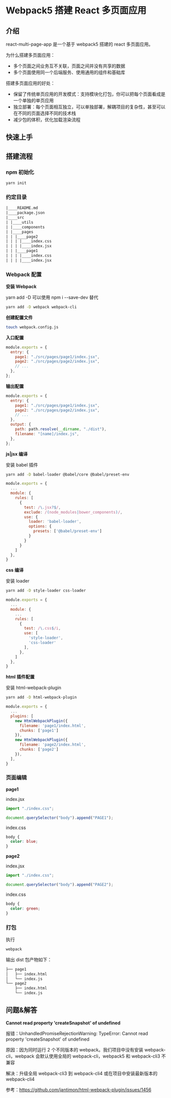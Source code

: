 # Webpack5 搭建 React 多页面应用

## 介绍

react-multi-page-app 是一个基于 webpack5 搭建的 react 多页面应用。

为什么搭建多页面应用：

- 多个页面之间业务互不关联，页面之间并没有共享的数据
- 多个页面使用同一个后端服务、使用通用的组件和基础库

搭建多页面应用的好处：

- 保留了传统单页应用的开发模式：支持模块化打包，你可以把每个页面看成是一个单独的单页应用
- 独立部署：每个页面相互独立，可以单独部署，解耦项目的复杂性，甚至可以在不同的页面选择不同的技术栈
- 减少包的体积，优化加载渲染流程

## 快速上手

## 搭建流程

### npm 初始化

```bash
yarn init
```

### 约定目录

```txt
|____README.md
|____package.json
|____src
| |____utils
| |____components
| |____pages
| | |____page2
| | | |____index.css
| | | |____index.jsx
| | |____page1
| | | |____index.css
| | | |____index.jsx
```

### Webpack 配置

**安装 Webpack**

yarn add -D 可以使用 npm i --save-dev 替代

```bash
yarn add -D webpack webpack-cli
```

**创建配置文件**

```bash
touch webpack.config.js
```

**入口配置**

```js
module.exports = {
  entry: {
    page1: "./src/pages/page1/index.jsx",
    page2: "./src/pages/page2/index.jsx",
    // ...
  },
};
```

**输出配置**

```js
module.exports = {
  entry: {
    page1: "./src/pages/page1/index.jsx",
    page2: "./src/pages/page2/index.jsx",
    // ...
  },
  output: {
    path: path.resolve(__dirname, "./dist"),
    filename: "[name]/index.js",
  },
};
```

**js|jsx 编译**

安装 babel 插件

```bash
yarn add -D babel-loader @babel/core @babel/preset-env
```

```js
module.exports = {
  ...
  module: {
    rules: [
      {
        test: /\.jsx?$/,
        exclude: /(node_modules|bower_components)/,
        use: {
          loader: 'babel-loader',
          options: {
            presets: ['@babel/preset-env']
          }
        }
      }
    ]
  },
}
```

**css 编译**

安装 loader

```bash
yarn add -D style-loader css-loader
```

```js
module.exports = {
  ...
  module: {
    ...
    rules: [
      {
        test: /\.css$/i,
        use: [
          'style-loader',
          'css-loader'
        ],
      },
    ]
  },
}
```

**html 插件配置**

安装 html-webpack-plugin

```bash
yarn add -D html-webpack-plugin
```

```js
module.exports = {
  ...
  plugins: [
    new HtmlWebpackPlugin({
      filename: 'page1/index.html',
      chunks: ['page1']
    }),
    new HtmlWebpackPlugin({
      filename: 'page2/index.html',
      chunks: ['page2']
    }),
  ],
}
```

### 页面编辑

**page1**

index.jsx

```js
import "./index.css";

document.querySelector("body").append("PAGE1");
```

index.css

```css
body {
  color: blue;
}
```

**page2**

index.jsx

```js
import "./index.css";

document.querySelector("body").append("PAGE2");
```

index.css

```css
body {
  color: green;
}
```

### 打包

执行

```bash
webpack
```

输出 dist 包产物如下：

```txt
├── page1
│   ├── index.html
│   └── index.js
└── page2
    ├── index.html
    └── index.js
```

## 问题&解答

**Cannot read property 'createSnapshot' of undefined**

报错：UnhandledPromiseRejectionWarning: TypeError: Cannot read property 'createSnapshot' of undefined

原因：因为同时运行 2 个不同版本的 webpack。我们项目中没有安装 webpack-cli，webpack 会默认使用全局的 webpack-cli，webpack5 和 webpack-cli3 不兼容

解决：升级全局 webpack-cli3 到 webpack-cli4 或在项目中安装最新版本的 webpack-cli4

参考：https://github.com/jantimon/html-webpack-plugin/issues/1456
